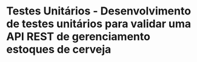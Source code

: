# Testes Unitários - Desenvolvimento de testes unitários para validar uma API REST de gerenciamento estoques de cerveja
